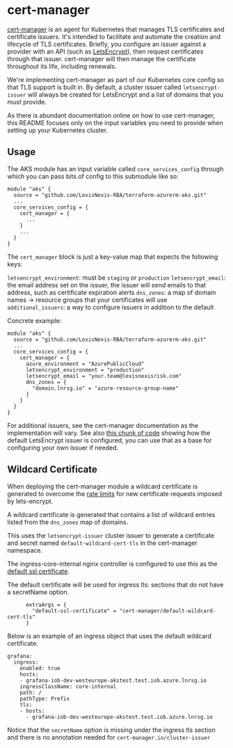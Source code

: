 # cert-manager

[cert-manager](https://cert-manager.io/docs/) is an agent for Kubernetes that manages TLS certificates and certificate issuers. It's intended to facilitate and automate the creation and lifecycle of TLS certificates. Briefly, you configure an issuer against a provider with an API (such as [LetsEncrypt](letsencrypt.org/)), then request certificates through that issuer. cert-manager will then manage the certificate throughout its life, including renewals.

We're implementing cert-manager as part of our Kubernetes core config so that TLS support is built in. By default, a cluster issuer called `letsencrypt-issuer` will always be created for LetsEncrypt and a list of domains that you must provide.

As there is abundant documentation online on how to use cert-manager, this README focuses only on the input variables you need to provide when setting up your Kubernetes cluster.

## Usage

The AKS module has an input variable called `core_services_config` through which you can pass bits of config to this submodule like so:

```
module "aks" {
  source = "github.com/LexisNexis-RBA/terraform-azurerm-aks.git"
  ...
  core_services_config = {
    cert_manager = {
      ...
    }
    ...
  }
}
```

The `cert_manager` block is just a key-value map that expects the following keys:

`letsencrypt_environment`: must be `staging` or `production`
`letsencrypt_email`: the email address set on the issuer, the issuer will send emails to that address, such as certificate expiration alerts
`dns_zones`: a map of domain names -> resource groups that your certificates will use
`additional_issuers`: a way to configure issuers in addition to the default

Concrete example:

```
module "aks" {
  source = "github.com/LexisNexis-RBA/terraform-azurerm-aks.git"
  ...
  core_services_config = {
    cert_manager = {
      azure_environment = "AzurePublicCloud"
      letsencrypt_environment = "production"
      letsencrypt_email = "your.team@lexisnexisrisk.com"
      dns_zones = {
        "domain.lnrsg.io" = "azure-resource-group-name"
      }
    }
  }
}
```

For additional issuers, see the cert-manager documentation as the implementation will vary. See also [this chunk of code](https://github.com/LexisNexis-RBA/terraform-azurerm-aks/blob/429f46386cbcf355e437aec74d234029e0ff1981/modules/core-config/modules/cert-manager/local.tf#L136-L164) showing how the default LetsEncrypt issuer is configured, you can use that as a base for configuring your own issuer if needed.

## Wildcard Certificate

When deploying the cert-manager module a wildcard certificate is generated to overcome the [rate limits](https://letsencrypt.org/docs/rate-limits/) for new certificate requests imposed by lets-encrypt.

A wildcard certificate is generated that contains a list of wildcard entries listed from the `dns_zones` map of domains.

This uses the `letsencrypt-issuer` cluster issuer to generate a certificate and secret named `default-wildcard-cert-tls` in the cert-manager namespace.

The ingress-core-internal nginx controller is configured to use this as the [default ssl certificate](https://kubernetes.github.io/ingress-nginx/user-guide/tls/#default-ssl-certificate).

The default certificate will be used for ingress tls: sections that do not have a secretName option.

```
      extraArgs = {
        "default-ssl-certificate" = "cert-manager/default-wildcard-cert-tls"
      }
```

Below is an example of an ingress object that uses the default wildcard certificate.

```
grafana:
  ingress:
    enabled: true
    hosts:
    - grafana-iob-dev-westeurope-akstest.test.iob.azure.lnrsg.io
    ingressClassName: core-internal
    path: /
    pathType: Prefix
    tls:
    - hosts:
      - grafana-iob-dev-westeurope-akstest.test.iob.azure.lnrsg.io
```

Notice that the `secretName` option is missing under the ingress tls section and there is no annotation needed for `cert-manager.io/cluster-issuer`